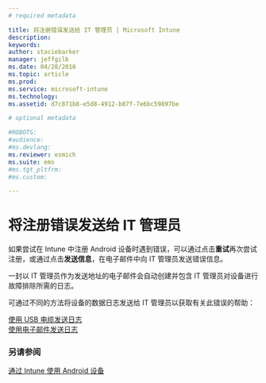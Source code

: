 ```yaml
---
# required metadata

title: 将注册错误发送给 IT 管理员 | Microsoft Intune
description:
keywords:
author: staciebarker
manager: jeffgilb
ms.date: 04/28/2016
ms.topic: article
ms.prod:
ms.service: microsoft-intune
ms.technology:
ms.assetid: d7c871b8-e5d8-4912-b87f-7e6bc59897be

# optional metadata

#ROBOTS:
#audience:
#ms.devlang:
ms.reviewer: esmich
ms.suite: ems
#ms.tgt_pltfrm:
#ms.custom:

---
```



# 将注册错误发送给 IT 管理员

如果尝试在 Intune 中注册 Android 设备时遇到错误，可以通过点击**重试**再次尝试注册，或通过点击**发送信息**，在电子邮件中向 IT 管理员发送错误信息。 

一封以 IT 管理员作为发送地址的电子邮件会自动创建并包含 IT 管理员对设备进行故障排除所需的日志。

可通过不同的方法将设备的数据日志发送给 IT 管理员以获取有关此错误的帮助：

[使用 USB 电缆发送日志](send-diagnostic-data-logs-to-your-it-administrator-using-a-usb-cable-android.md)</br>
[使用电子邮件发送日志](send-diagnostic-data-logs-to-your-it-administrator-using-email-android.md)

### 另请参阅
[通过 Intune 使用 Android 设备](using-your-android-device-with-intune.md)

<!--HONumber=Jun16_HO1-->



